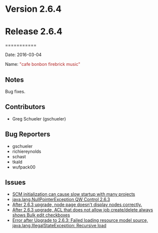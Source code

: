 # Version 2.6.4



# Release 2.6.4
===========

Date: 2016-03-04

Name: <span style="color: firebrick"><span class="glyphicon glyphicon-music"></span> "cafe bonbon firebrick music"</span>

## Notes

Bug fixes.

## Contributors

* Greg Schueler (gschueler)

## Bug Reporters

* gschueler
* richiereynolds
* schast
* tkald
* wufpack00

## Issues

* [SCM initialization can cause slow startup with many projects](https://github.com/qwcontrol/qwcontrol/issues/1721)
* [java.lang.NullPointerException QW Control 2.6.3](https://github.com/qwcontrol/qwcontrol/issues/1717)
* [After 2.6.3 upgrade, node page doesn't display nodes correctly.](https://github.com/qwcontrol/qwcontrol/issues/1716)
* [After 2.6.3 upgrade, ACL that does not allow job create/delete always shows Bulk edit checkboxes](https://github.com/qwcontrol/qwcontrol/issues/1714)
* [Error after Upgrade to 2.6.3: Failed loading resource model source, java.lang.IllegalStateException: Recursive load](https://github.com/qwcontrol/qwcontrol/issues/1713)
